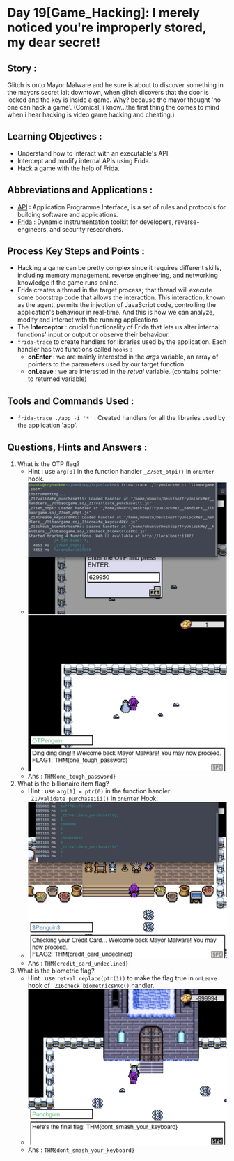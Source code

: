 # Day 19[Game_Hacking]: I merely noticed you're improperly stored, my dear secret!

## Story :
Glitch is onto Mayor Malware and he sure is about to discover something in the mayors secret lait downtown, when glitch dicovers that the door is locked and the key is inside a game. Why? because the mayor thought 'no one can hack a game'. (Comical, i know...the first thing the comes to mind when i hear hacking is video game hacking and cheating.)

## Learning Objectives : 
- Understand how to interact with an executable's API.
- Intercept and modify internal APIs using Frida.
- Hack a game with the help of Frida.

## Abbreviations and Applications :
- [API](https://aws.amazon.com/what-is/api/) : Application Programme Interface, is a set of rules and protocols for building software and applications.
- [Frida](https://frida.re/) : Dynamic instrumentation toolkit for developers, reverse-engineers, and security researchers.

## Process Key Steps and Points :
- Hacking a game can be pretty complex since it requires different skills, including memory management, reverse engineering, and networking knowledge if the game runs online.
- Frida creates a thread in the target process; that thread will execute some bootstrap code that allows the interaction. This interaction, known as the agent, permits the injection of JavaScript code, controlling the application's behaviour in real-time. And this is how we can analyze, modify and interact with the running applications.
- The **Interceptor** : crucial functionality of Frida that lets us alter internal functions' input or output or observe their behaviour.
- `frida-trace` to create handlers for libraries used by the application. Each handler has two functions called `hooks` :
  - **onEnter** : we are mainly interested in the *args* variable, an array of pointers to the parameters used by our target function.
  - **onLeave** :  we are interested in the *retval* variable. (contains pointer to returned variable)
  
## Tools and Commands Used :
- `frida-trace ./app -i '*'` : Created handlers for all the libraries used by the application 'app'.
  
## Questions, Hints and Answers :
1. What is the OTP flag?
   - Hint : use `arg[0]` in the function handler `_Z7set_otpi()` in `onEnter` hook.
   - ![param](/Screenshots/D19Q1a.png)
   - ![OTPFlag](/Screenshots/D19Q1.png)
   - Ans : `THM{one_tough_password}`
2. What is the billionaire item flag?
   - Hint : use `arg[1] = ptr(0)` in the function handler `_Z17validate_purchaseiii()` in `onEnter` Hook.
   - ![billItemFlag](/Screenshots/D19Q2.png)
   - Ans : `THM{credit_card_undeclined}`
3. What is the biometric flag?
   - Hint : use `retval.replace(ptr(1))` to make the flag true in `onLeave` hook of `_Z16check_biometricsPKc()` handler.
   - ![bioFlag](/Screenshots/D19Q3.png)
   - Ans : `THM{dont_smash_your_keyboard}`
